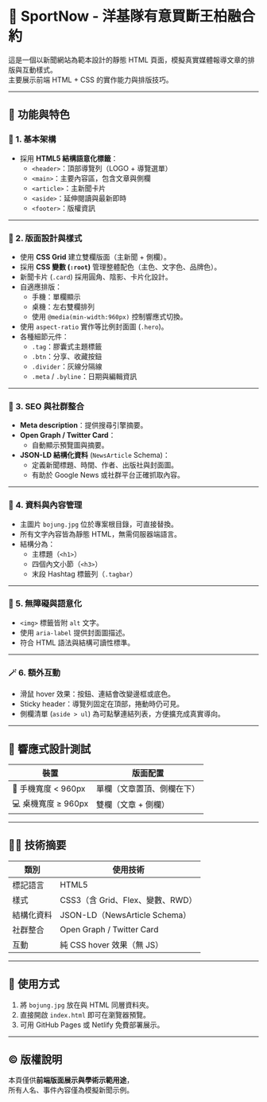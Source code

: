 # 📰 SportNow - 洋基隊有意買斷王柏融合約

這是一個以新聞網站為範本設計的靜態 HTML 頁面，模擬真實媒體報導文章的排版與互動樣式。  
主要展示前端 HTML + CSS 的實作能力與排版技巧。

---

## 🚀 功能與特色

### 🧱 1. 基本架構
- 採用 **HTML5 結構語意化標籤**：
  - `<header>`：頂部導覽列（LOGO + 導覽選單）  
  - `<main>`：主要內容區，包含文章與側欄  
  - `<article>`：主新聞卡片  
  - `<aside>`：延伸閱讀與最新即時  
  - `<footer>`：版權資訊  

---

### 🎨 2. 版面設計與樣式
- 使用 **CSS Grid** 建立雙欄版面（主新聞 + 側欄）。
- 採用 **CSS 變數 (`:root`)** 管理整體配色（主色、文字色、品牌色）。
- 新聞卡片 (`.card`) 採用圓角、陰影、卡片化設計。
- 自適應排版：
  - 手機：單欄顯示  
  - 桌機：左右雙欄排列  
  - 使用 `@media(min-width:960px)` 控制響應式切換。
- 使用 `aspect-ratio` 實作等比例封面圖 (`.hero`)。
- 各種細節元件：
  - `.tag`：膠囊式主題標籤  
  - `.btn`：分享、收藏按鈕  
  - `.divider`：灰線分隔線  
  - `.meta` / `.byline`：日期與編輯資訊  

---

### 🧩 3. SEO 與社群整合
- **Meta description**：提供搜尋引擎摘要。
- **Open Graph / Twitter Card**：
  - 自動顯示預覽圖與摘要。
- **JSON-LD 結構化資料** (`NewsArticle` Schema)：
  - 定義新聞標題、時間、作者、出版社與封面圖。
  - 有助於 Google News 或社群平台正確抓取內容。

---

### 💾 4. 資料與內容管理
- 主圖片 `bojung.jpg` 位於專案根目錄，可直接替換。
- 所有文字內容皆為靜態 HTML，無需伺服器端語言。
- 結構分為：
  - 主標題（`<h1>`）
  - 四個內文小節（`<h3>`）
  - 末段 Hashtag 標籤列（`.tagbar`）

---

### 🧠 5. 無障礙與語意化
- `<img>` 標籤皆附 `alt` 文字。
- 使用 `aria-label` 提供封面圖描述。
- 符合 HTML 語法與結構可讀性標準。

---

### 🪄 6. 額外互動
- 滑鼠 hover 效果：按鈕、連結會改變邊框或底色。
- Sticky header：導覽列固定在頂部，捲動時仍可見。
- 側欄清單 (`aside > ul`) 為可點擊連結列表，方便擴充成真實導向。

---

## 📱 響應式設計測試
| 裝置 | 版面配置 |
|------|-----------|
| 📱 手機寬度 < 960px | 單欄（文章置頂、側欄在下） |
| 💻 桌機寬度 ≥ 960px | 雙欄（文章 + 側欄） |

---

## 🧑‍💻 技術摘要
| 類別 | 使用技術 |
|------|------------|
| 標記語言 | HTML5 |
| 樣式 | CSS3（含 Grid、Flex、變數、RWD） |
| 結構化資料 | JSON-LD（NewsArticle Schema） |
| 社群整合 | Open Graph / Twitter Card |
| 互動 | 純 CSS hover 效果（無 JS） |

---

## 🏁 使用方式
1. 將 `bojung.jpg` 放在與 HTML 同層資料夾。
2. 直接開啟 `index.html` 即可在瀏覽器預覽。
3. 可用 GitHub Pages 或 Netlify 免費部署展示。

---

## © 版權說明
本頁僅供**前端版面展示與學術示範用途**，  
所有人名、事件內容僅為模擬新聞示例。
